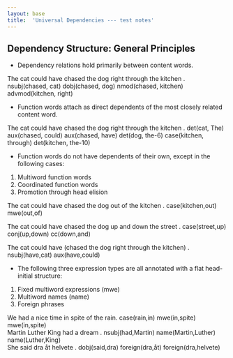 ```yaml
---
layout: base
title:  'Universal Dependencies --- test notes'
---
```


## Dependency Structure: General Principles

- Dependency relations hold primarily between content words.

<div class="sd-parse">
The cat could have chased the dog right through the kitchen .
nsubj(chased, cat)
dobj(chased, dog)
nmod(chased, kitchen)
advmod(kitchen, right)
</div>


- Function words attach as direct dependents of the most closely related content word.

<div class="sd-parse">
The cat could have chased the dog right through the kitchen .
det(cat, The)
aux(chased, could)
aux(chased, have)
det(dog, the-6)
case(kitchen, through)
det(kitchen, the-10)
</div>


- Function words do not have dependents of their own, except in the following cases:
 1. Multiword function words
 2. Coordinated function words
 3. Promotion through head elision
  
 <div class="sd-parse">
The cat could have chased the dog out of the kitchen .
case(kitchen,out)
mwe(out,of)

The cat could have chased the dog up and down the street .
case(street,up)
conj(up,down)
cc(down,and)

The cat could have (chased the dog right through the kitchen) .
nsubj(have,cat)
aux(have,could)
</div>

- The following three expression types are all annotated with a flat head-initial structure:
 1. Fixed multiword expressions (mwe)
 2. Multiword names (name)
 3. Foreign phrases

 <div class="sd-parse">
We had a nice time in spite of the rain. 
case(rain,in)
mwe(in,spite)
mwe(in,spite)
</div>

 <div class="sd-parse">
Martin Luther King had a dream .
nsubj(had,Martin)
name(Martin,Luther)
name(Luther,King)
</div>

 <div class="sd-parse">
She said dra åt helvete .
dobj(said,dra)
foreign(dra,åt)
foreign(dra,helvete)
</div>
